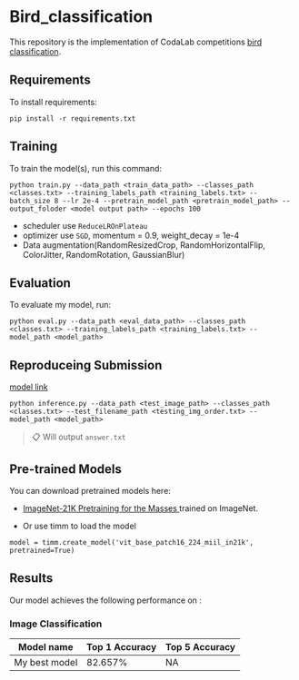 # Bird_classification

This repository is the implementation of CodaLab competitions [bird classification](https://reurl.cc/pxr8YQ). 

## Requirements

To install requirements:

```setup
pip install -r requirements.txt
```

## Training

To train the model(s), run this command:

```train
python train.py --data_path <train_data_path> --classes_path <classes.txt> --training_labels_path <training_labels.txt> --batch_size 8 --lr 2e-4 --pretrain_model_path <pretrain_model_path> --output_foloder <model output path> --epochs 100
```

* scheduler use `ReduceLROnPlateau`
* optimizer  use `SGD`, momentum = 0.9, weight_decay = 1e-4
* Data augmentation(RandomResizedCrop, RandomHorizontalFlip, ColorJitter, RandomRotation, GaussianBlur)

## Evaluation

To evaluate my model, run:

```eval
python eval.py --data_path <eval_data_path> --classes_path <classes.txt> --training_labels_path <training_labels.txt> --model_path <model_path>
```

## Reproduceing Submission

[model link](https://drive.google.com/file/d/1FXQF4Pbpco3FkNbiQxSbN__ZSSd-ypsV/view?usp=sharing)

```inference
python inference.py --data_path <test_image_path> --classes_path <classes.txt> --test_filename_path <testing_img_order.txt> --model_path <model_path>
```
>📋 Will output `answer.txt`
## Pre-trained Models

You can download pretrained models here:

- [ImageNet-21K Pretraining for the Masses
](https://github.com/Alibaba-MIIL/ImageNet21K) trained on ImageNet.

- Or use timm to load the model

```
model = timm.create_model('vit_base_patch16_224_miil_in21k', pretrained=True)
```

## Results

Our model achieves the following performance on :

### Image Classification

| Model name         | Top 1 Accuracy  | Top 5 Accuracy |
| ------------------ |---------------- | -------------- |
| My best model      |     82.657%     |      NA        |
